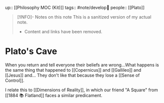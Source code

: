 up:: [[Philosophy MOC (Kit)]]
tags:: #note/develop🍃 
people:: [[Plato]]

> [!INFO]- Notes on this note
> This is a sanitized version of my actual note. 
> - Content and links have been removed.

# Plato's Cave
When you return and tell everyone their beliefs are wrong...What happens is the same thing that happened to [[Copernicus]] and [[Gallileo]] and [[Jesus]] and... They don't like that because they lose a [[Sense of Control]].

I relate this to [[Dimensions of Reality]], in which our friend "A Square" from [[1884 📚 Flatland]] faces a similar predicament. 